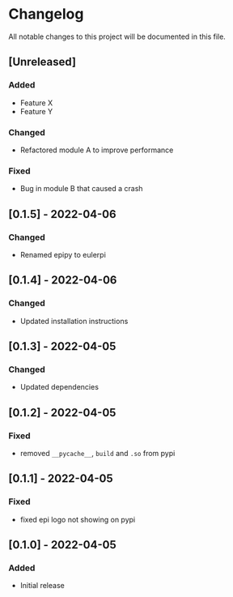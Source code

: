 # Changelog

All notable changes to this project will be documented in this file.

## [Unreleased]

### Added

- Feature X
- Feature Y

### Changed

- Refactored module A to improve performance

### Fixed

- Bug in module B that caused a crash

## [0.1.5] - 2022-04-06

### Changed

- Renamed epipy to eulerpi

## [0.1.4] - 2022-04-06

### Changed

- Updated installation instructions

## [0.1.3] - 2022-04-05

### Changed

- Updated dependencies

## [0.1.2] - 2022-04-05

### Fixed

- removed `__pycache__`, `build` and `.so` from pypi

## [0.1.1] - 2022-04-05

### Fixed

- fixed epi logo not showing on pypi

## [0.1.0] - 2022-04-05

### Added

- Initial release
